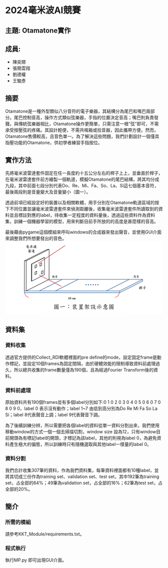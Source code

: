 # 2024毫米波AI競賽
## 主題: Otamatone實作
## 成員:
- 陳奕羱
- 張簡雲翔
- 劉德權
- 王駿彥
## 摘要
Otamatone是一種外型類似八分音符的電子樂器，其結構分為尾巴和嘴巴兩部分。尾巴控制音高，操作方式類似弦樂器，手指的位置決定音高；嘴巴則負責發聲。與傳統弦樂器相比，Otamatone操作更簡單，只需注意一根“弦”即可，不需承受按壓弦的疼痛。其設計輕便，不需共鳴箱或拾音器，因此攜帶方便。然而，Otamatone售價較高，且音色單一。為了解決這些問題，我們計劃設計一個僅具指壓功能的Otamatone，供初學者練習手指按位。

## 實作方法
先將毫米波雷達套件固定在任一長度約十五公分左右的桿子上上，並垂直於桿子，在毫米波雷達套件前方繪製一個軌道，模擬Otamatone的尾巴結構，將其均分成九段，其中前面七段分別代表Do、Re、Mi、Fa、So、La、Si這七個基本音符，最後兩段則是音量變大及音量變小（圖一）。

透過前項已經設定好的裝置以及相關軟體，用手分別在Otamatone軌道區域的按下不同位置並讓毫米波雷達套件來偵測距離後，收集毫米波雷達套件所讀取到的資料並且標註對應的label，待收集一定程度的資料量後，透過這些資料作為資料集，訓練一個機器學習的模型，用來判斷目前手所放的的高度是甚麼樣的音高。

最後藉由pygame這個模組來呼叫windows的合成器來發出聲音，並使用GUI介面來調整我們所想要發出的音色。
![alt text](images/image-1.png)

## 資料集
### 資料收集
透過官方提供的Collect_RDI軟體裡面的pre define的mode，設定固定frame是動作標記，並設定10個frames為固定間隔，由於硬體效能的限制導致資料前處理過久，所以總共收集的frame數量僅為190個，且為經過Fourier Transform後的資料。

### 資料前處理
原始資料共有190個frames並有多個label分別如下:0 1 0 2 0 3 0 4 0 5 0 6 0 7 0 8 0 9 0，label 0 表示沒有動作；label 1~7 由低到高分別為Do Re Mi Fa So La Si；label 8代表聲音上調；label 9代表聲音下調。

為了後續訓練分辨，所以需要把各個label的資料從單一資料分割出來，我們使用移動window的方式一個一個去掃描切割，window size 設為12，只有window目前開頭為有標記label的開頭，才標記為該label，其他的則視為label 0，為避免資料產生極大的偏態，所以訓練時只有隨機選取與其他label一樣量的label 0。

### 資料分割
我們合計收集307筆的資料，作為我們資料集，每筆資料裡面都有10種label，並將其切成三份作為training set、validation set、test set，其中192筆為training set，占全部的64%；49筆為validation set，占全部的16%；62筆為test set，占全部的20%。

## 簡介
### 所需的模組
請參考KKT_Module/requirements.txt。

### 程式執行
執行MP.py 即可出現GUI介面。



